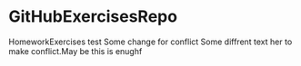 # GitHubExercisesRepo
HomeworkExercises
test
Some change for conflict
Some diffrent text her to make conflict.May be this is enughf
